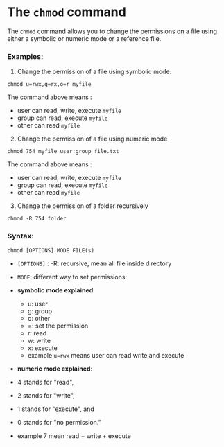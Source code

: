 # The `chmod` command

The `chmod` command allows you to change the permissions on a file using either a symbolic or numeric mode or a reference file.

### Examples:

1. Change the permission of a file using symbolic mode:

```
chmod u=rwx,g=rx,o=r myfile
```

The command above means :

- user can read, write, execute `myfile`
- group can read, execute `myfile`
- other can read `myfile`

2. Change the permission of a file using numeric mode

```
chmod 754 myfile user:group file.txt
```

The command above means :

- user can read, write, execute `myfile`
- group can read, execute `myfile`
- other can read `myfile`

3. Change the permission of a folder recursively

```
chmod -R 754 folder
```

### Syntax:

```
chmod [OPTIONS] MODE FILE(s)
```

- `[OPTIONS]` :
  -R: recursive, mean all file inside directory

- `MODE`: different way to set permissions:

- **symbolic mode explained**

  - u: user
  - g: group
  - o: other
  - =: set the permission
  - r: read
  - w: write
  - x: execute
  - example `u=rwx` means user can read write and execute

- **numeric mode explained**:

- 4 stands for "read",
- 2 stands for "write",
- 1 stands for "execute", and
- 0 stands for "no permission."
- example 7 mean read + write + execute
